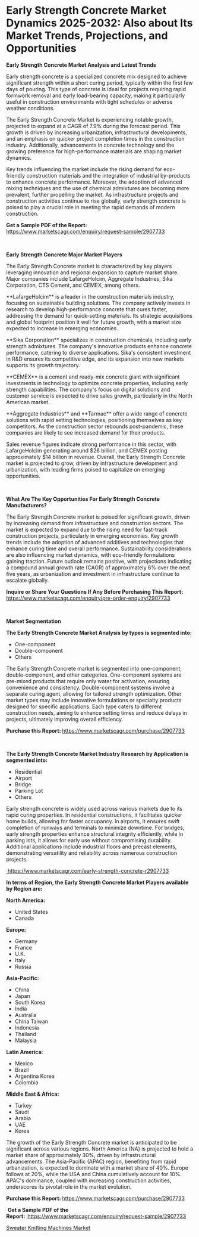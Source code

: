 <p><h1>Early Strength Concrete Market Dynamics 2025-2032: Also about Its Market Trends, Projections, and Opportunities</h1></p><p><strong>Early Strength Concrete Market Analysis and Latest Trends</strong></p>
<p><p>Early strength concrete is a specialized concrete mix designed to achieve significant strength within a short curing period, typically within the first few days of pouring. This type of concrete is ideal for projects requiring rapid formwork removal and early load-bearing capacity, making it particularly useful in construction environments with tight schedules or adverse weather conditions.</p><p>The Early Strength Concrete Market is experiencing notable growth, projected to expand at a CAGR of 7.9% during the forecast period. This growth is driven by increasing urbanization, infrastructural developments, and an emphasis on quicker project completion times in the construction industry. Additionally, advancements in concrete technology and the growing preference for high-performance materials are shaping market dynamics.</p><p>Key trends influencing the market include the rising demand for eco-friendly construction materials and the integration of industrial by-products to enhance concrete performance. Moreover, the adoption of advanced mixing techniques and the use of chemical admixtures are becoming more prevalent, further propelling the market. As infrastructure projects and construction activities continue to rise globally, early strength concrete is poised to play a crucial role in meeting the rapid demands of modern construction.</p></p>
<p><strong>Get a Sample PDF of the Report:&nbsp;</strong> <a href="https://www.marketscagr.com/enquiry/request-sample/2907733?utm_campaign=2465&utm_medium=2&utm_source=Github&utm_content=ia&utm_term=12032025&utm_id=early-strength-concrete">https://www.marketscagr.com/enquiry/request-sample/2907733</a></p>
<p>&nbsp;</p>
<p><strong>Early Strength Concrete Major Market Players</strong></p>
<p><p>The Early Strength Concrete market is characterized by key players leveraging innovation and regional expansion to capture market share. Major companies include LafargeHolcim, Aggregate Industries, Sika Corporation, CTS Cement, and CEMEX, among others.</p><p>**LafargeHolcim** is a leader in the construction materials industry, focusing on sustainable building solutions. The company actively invests in research to develop high-performance concrete that cures faster, addressing the demand for quick-setting materials. Its strategic acquisitions and global footprint position it well for future growth, with a market size expected to increase in emerging economies.</p><p>**Sika Corporation** specializes in construction chemicals, including early strength admixtures. The company's innovative products enhance concrete performance, catering to diverse applications. Sika's consistent investment in R&D ensures its competitive edge, and its expansion into new markets supports its growth trajectory.</p><p>**CEMEX** is a cement and ready-mix concrete giant with significant investments in technology to optimize concrete properties, including early strength capabilities. The company's focus on digital solutions and customer service is expected to drive sales growth, particularly in the North American market.</p><p>**Aggregate Industries** and **Tarmac** offer a wide range of concrete solutions with rapid setting technologies, positioning themselves as key competitors. As the construction sector rebounds post-pandemic, these companies are likely to see increased demand for their products.</p><p>Sales revenue figures indicate strong performance in this sector, with LafargeHolcim generating around $26 billion, and CEMEX posting approximately $14 billion in revenue. Overall, the Early Strength Concrete market is projected to grow, driven by infrastructure development and urbanization, with leading firms poised to capitalize on emerging opportunities.</p></p>
<p>&nbsp;</p>
<p><strong>What Are The Key Opportunities For Early Strength Concrete Manufacturers?</strong></p>
<p><p>The Early Strength Concrete market is poised for significant growth, driven by increasing demand from infrastructure and construction sectors. The market is expected to expand due to the rising need for fast-track construction projects, particularly in emerging economies. Key growth trends include the adoption of advanced additives and technologies that enhance curing time and overall performance. Sustainability considerations are also influencing market dynamics, with eco-friendly formulations gaining traction. Future outlook remains positive, with projections indicating a compound annual growth rate (CAGR) of approximately 6% over the next five years, as urbanization and investment in infrastructure continue to escalate globally.</p></p>
<p><strong>Inquire or Share Your Questions If Any Before Purchasing This Report:</strong> <a href="https://www.marketscagr.com/enquiry/pre-order-enquiry/2907733?utm_campaign=2465&utm_medium=2&utm_source=Github&utm_content=ia&utm_term=12032025&utm_id=early-strength-concrete">https://www.marketscagr.com/enquiry/pre-order-enquiry/2907733</a></p>
<p>&nbsp;</p>
<p><strong>Market Segmentation</strong></p>
<p><strong>The Early Strength Concrete Market Analysis by types is segmented into:</strong></p>
<p><ul><li>One-component</li><li>Double-component</li><li>Others</li></ul></p>
<p><p>The Early Strength Concrete market is segmented into one-component, double-component, and other categories. One-component systems are pre-mixed products that require only water for activation, ensuring convenience and consistency. Double-component systems involve a separate curing agent, allowing for tailored strength optimization. Other market types may include innovative formulations or specialty products designed for specific applications. Each type caters to different construction needs, aiming to enhance setting times and reduce delays in projects, ultimately improving overall efficiency.</p></p>
<p><strong>Purchase this Report:&nbsp;</strong><a href="https://www.marketscagr.com/purchase/2907733?utm_campaign=2465&utm_medium=2&utm_source=Github&utm_content=ia&utm_term=12032025&utm_id=early-strength-concrete">https://www.marketscagr.com/purchase/2907733</a></p>
<p>&nbsp;</p>
<p><strong>The Early Strength Concrete Market Industry Research by Application is segmented into:</strong></p>
<p><ul><li>Residential</li><li>Airport</li><li>Bridge</li><li>Parking Lot</li><li>Others</li></ul></p>
<p><p>Early strength concrete is widely used across various markets due to its rapid curing properties. In residential constructions, it facilitates quicker home builds, allowing for faster occupancy. In airports, it ensures swift completion of runways and terminals to minimize downtime. For bridges, early strength properties enhance structural integrity efficiently, while in parking lots, it allows for early use without compromising durability. Additional applications include industrial floors and precast elements, demonstrating versatility and reliability across numerous construction projects.</p></p>
<p><a href="https://www.marketscagr.com/early-strength-concrete-r2907733?utm_campaign=2465&utm_medium=2&utm_source=Github&utm_content=ia&utm_term=12032025&utm_id=early-strength-concrete">&nbsp;https://www.marketscagr.com/early-strength-concrete-r2907733</a></p>
<p><strong>In terms of Region, the Early Strength Concrete Market Players available by Region are:</strong></p>
<p>
    <p> <strong> North America: </strong>
        <ul>
            <li>United States</li>
            <li>Canada</li>
        </ul>
        </p> 
    <p> <strong> Europe: </strong>
        <ul>
            <li>Germany</li>
            <li>France</li>
            <li>U.K.</li>
            <li>Italy</li>
            <li>Russia</li>
        </ul>
        </p> 
    <p> <strong> Asia-Pacific: </strong>
        <ul>
            <li>China</li>
            <li>Japan</li>
            <li>South Korea</li>
            <li>India</li>
            <li>Australia</li>
            <li>China Taiwan</li>
            <li>Indonesia</li>
            <li>Thailand</li>
            <li>Malaysia</li>
        </ul>
        </p> 
    <p> <strong> Latin America: </strong>
        <ul>
            <li>Mexico</li>
            <li>Brazil</li>
            <li>Argentina Korea</li>
            <li>Colombia</li>
        </ul>
        </p> 
    <p> <strong> Middle East & Africa: </strong>
        <ul>
            <li>Turkey</li>
            <li>Saudi</li>
            <li>Arabia</li>
            <li>UAE</li>
            <li>Korea</li>
        </ul>
    </p>
    </p>
<p><p>The growth of the Early Strength Concrete market is anticipated to be significant across various regions. North America (NA) is projected to hold a market share of approximately 30%, driven by infrastructural advancements. The Asia-Pacific (APAC) region, benefiting from rapid urbanization, is expected to dominate with a market share of 40%. Europe follows at 20%, while the USA and China cumulatively account for 10%. APAC's dominance, coupled with increasing construction activities, underscores its pivotal role in the market evolution.</p></p>
<p><strong>Purchase this Report: </strong><a href="https://www.marketscagr.com/purchase/2907733?utm_campaign=2465&utm_medium=2&utm_source=Github&utm_content=ia&utm_term=12032025&utm_id=early-strength-concrete">https://www.marketscagr.com/purchase/2907733</a></p>
<p>&nbsp;<strong>Get a Sample PDF of the Report:&nbsp;&nbsp;</strong><a href="https://www.marketscagr.com/enquiry/request-sample/2907733?utm_campaign=2465&utm_medium=2&utm_source=Github&utm_content=ia&utm_term=12032025&utm_id=early-strength-concrete">https://www.marketscagr.com/enquiry/request-sample/2907733</a></p>
<p><strong></strong></p>
<p><p><a href="https://github.com/alejnaouare/Market-Research-Report-List-1/blob/main/sweater-knitting-machines-market.md?utm_campaign=2465&utm_medium=2&utm_source=Github&utm_content=ia&utm_term=12032025&utm_id=early-strength-concrete">Sweater Knitting Machines Market</a></p></p>
